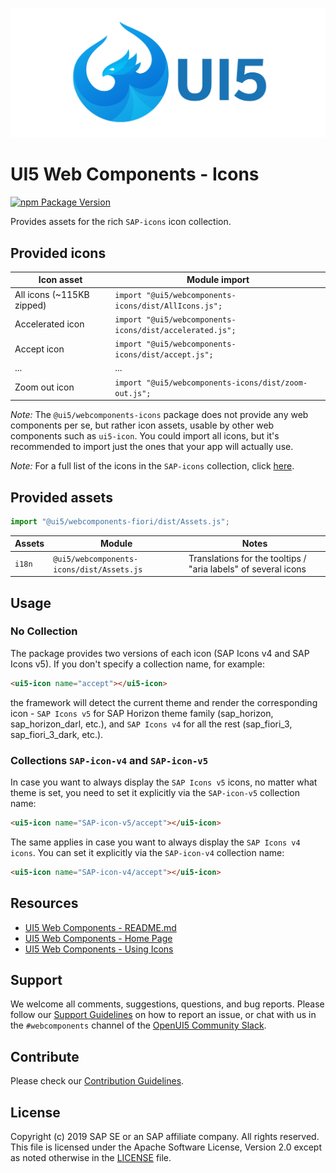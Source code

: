 ![UI5 icon](https://raw.githubusercontent.com/SAP/ui5-webcomponents/main/docs/images/UI5_logo_wide.png)

# UI5 Web Components - Icons

[![npm Package Version](https://badge.fury.io/js/%40ui5%2Fwebcomponents.svg)](https://www.npmjs.com/package/@ui5/webcomponents)

Provides assets for the rich `SAP-icons` icon collection.

## Provided icons

| Icon asset                | Module import                                            |
|---------------------------|----------------------------------------------------------|
| All icons (~115KB zipped) | `import "@ui5/webcomponents-icons/dist/AllIcons.js";`    |
| Accelerated icon          | `import "@ui5/webcomponents-icons/dist/accelerated.js";` |
| Accept icon               | `import "@ui5/webcomponents-icons/dist/accept.js";`      |
| ...                       | ...                                                      |
| Zoom out icon             | `import "@ui5/webcomponents-icons/dist/zoom-out.js";`    |

*Note:* The `@ui5/webcomponents-icons` package does not provide any web components per se, but rather icon assets,
usable by other web components such as `ui5-icon`. You could import all icons, but it's recommended to import 
just the ones that your app will actually use.

*Note:* For a full list of the icons in the `SAP-icons` collection, click [here](https://sdk.openui5.org/test-resources/sap/m/demokit/iconExplorer/webapp/index.html#/overview/SAP-icons).

## Provided assets

```js
import "@ui5/webcomponents-fiori/dist/Assets.js";
```

| Assets           | Module                                           | Notes                                                                                                                                                                                                            |
|------------------|--------------------------------------------------|------------------------------------------------------------------------------------------------------------------------------------------------------------------------------------------------------------------|
| `i18n`           | `@ui5/webcomponents-icons/dist/Assets.js`        | Translations for the tooltips / "aria labels" of several icons                                                                                                                                                   |
## Usage

### No Collection 
The package provides two versions of each icon (SAP Icons v4 and SAP Icons v5). If you don't specify a collection name, for example:
```html
<ui5-icon name="accept"></ui5-icon>
```

the framework will detect the current theme and render the corresponding icon - `SAP Icons v5` for SAP Horizon theme family  (sap_horizon, sap_horizon_darl, etc.), and `SAP Icons v4` for all the rest (sap_fiori_3, sap_fiori_3_dark, etc.).

### Collections `SAP-icon-v4` and `SAP-icon-v5`

In case you want to always display the `SAP Icons v5` icons, no matter what theme is set, you need to set it explicitly via the `SAP-icon-v5` collection name:

```html
<ui5-icon name="SAP-icon-v5/accept"></ui5-icon>
```
The same applies in case you want to always display the `SAP Icons v4 icons`.
You can set it explicitly via the `SAP-icon-v4` collection name:
```html
<ui5-icon name="SAP-icon-v4/accept"></ui5-icon>
```

## Resources
- [UI5 Web Components - README.md](https://github.com/SAP/ui5-webcomponents/blob/main/README.md)
- [UI5 Web Components - Home Page](https://sap.github.io/ui5-webcomponents)
- [UI5 Web Components - Using Icons](https://sap.github.io/ui5-webcomponents/playground/getting-started/using-icons/)

## Support
We welcome all comments, suggestions, questions, and bug reports. Please follow our [Support Guidelines](https://github.com/SAP/ui5-webcomponents/blob/main/SUPPORT.md#-content) on how to report an issue, or chat with us in the `#webcomponents` channel of the [OpenUI5 Community Slack](https://join-ui5-slack.herokuapp.com/).

## Contribute
Please check our [Contribution Guidelines](https://github.com/SAP/ui5-webcomponents/blob/main/docs/6-contributing/02-conventions-and-guidelines.md).

## License
Copyright (c) 2019 SAP SE or an SAP affiliate company. All rights reserved.
This file is licensed under the Apache Software License, Version 2.0 except as noted otherwise in the [LICENSE](https://github.com/SAP/ui5-webcomponents/blob/main/LICENSE.txt) file.
